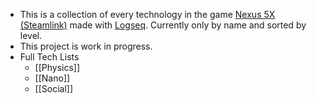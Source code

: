 - This is a collection of every technology in the game [Nexus 5X (Steamlink)](https://store.steampowered.com/app/1983990/Nexus_5X/) made with [Logseq](https://logseq.com/). Currently only by name and sorted by level.
- This project is work in progress.
- Full Tech Lists
	- [[Physics]]
	- [[Nano]]
	- [[Social]]